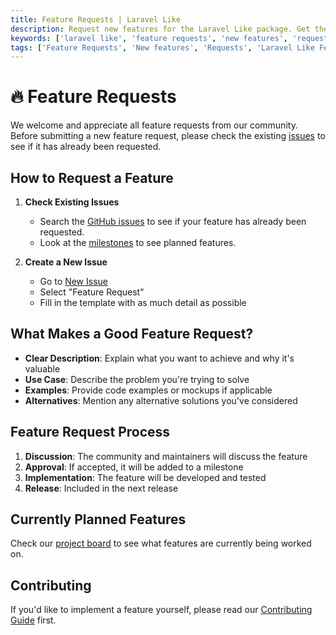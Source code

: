 ```yaml
---
title: Feature Requests | Laravel Like
description: Request new features for the Laravel Like package. Get the list of all feature requests available in the Laravel Like package.
keywords: ['laravel like', 'feature requests', 'new features', 'request new features', 'feature requests for Laravel Like']
tags: ['Feature Requests', 'New features', 'Requests', 'Laravel Like Feature', 'Support', 'features']
---
```


<head>
  <meta name="robots" content="index,follow" />
  <meta name="author" content="CSlant" />
  <meta name="generator" content="Docusaurus" />
  <meta name="theme-color" content="#2e8555" />
  
  <link rel="canonical" href="https://docs.cslant.com/laravel-like/support/feature-requests" />
  
  <meta property="og:title" content="Feature Requests | Laravel Like" />
  <meta property="og:description" content="Request new features for the Laravel Like projects. Request new features for the Laravel Like projects. Get the list of all feature requests available in the..." />
  <meta property="og:type" content="article" />
  <meta property="og:url" content="https://docs.cslant.com/laravel-like/support/feature-requests" />
  <meta property="og:site_name" content="Laravel Like Package Documentation" />
  <meta property="og:locale" content="en_US" />
  
  <meta name="twitter:card" content="summary_large_image" />
  <meta name="twitter:title" content="Feature Requests | Laravel Like" />
  <meta name="twitter:description" content="Request new features for the Laravel Like projects. Request new features for the Laravel Like projects. Get the list of all feature requests available in the..." />
  <meta name="twitter:creator" content="@cslantofficial" />
  <meta name="twitter:site" content="@cslantofficial" />
  
  <meta name="format-detection" content="telephone=no" />
  <meta name="mobile-web-app-capable" content="yes" />
  <meta name="apple-mobile-web-app-capable" content="yes" />
  <meta name="apple-mobile-web-app-status-bar-style" content="default" />
  
  <meta property="article:published_time" content="2025-07-21T00:00:00Z" />
  <meta property="article:modified_time" content="2025-07-21T00:00:00Z" />
  <meta property="article:author" content="CSlant" />
  <meta property="article:section" content="Documentation" />
  
  </head>

# 🔥 Feature Requests

We welcome and appreciate all feature requests from our community. Before submitting a new feature request, please check the existing [issues](https://github.com/cslant/laravel-like/issues) to see if it has already been requested.

## How to Request a Feature

1. **Check Existing Issues**
   - Search the [GitHub issues](https://github.com/cslant/laravel-like/issues) to see if your feature has already been requested.
   - Look at the [milestones](https://github.com/cslant/laravel-like/milestones) to see planned features.

2. **Create a New Issue**
   - Go to [New Issue](https://github.com/cslant/laravel-like/issues/new/choose)
   - Select "Feature Request"
   - Fill in the template with as much detail as possible

## What Makes a Good Feature Request?

- **Clear Description**: Explain what you want to achieve and why it's valuable
- **Use Case**: Describe the problem you're trying to solve
- **Examples**: Provide code examples or mockups if applicable
- **Alternatives**: Mention any alternative solutions you've considered

## Feature Request Process

1. **Discussion**: The community and maintainers will discuss the feature
2. **Approval**: If accepted, it will be added to a milestone
3. **Implementation**: The feature will be developed and tested
4. **Release**: Included in the next release

## Currently Planned Features

Check our [project board](https://github.com/orgs/cslant/projects/2) to see what features are currently being worked on.

## Contributing

If you'd like to implement a feature yourself, please read our [Contributing Guide](https://github.com/cslant/laravel-like/blob/main/CONTRIBUTING.md) first.
